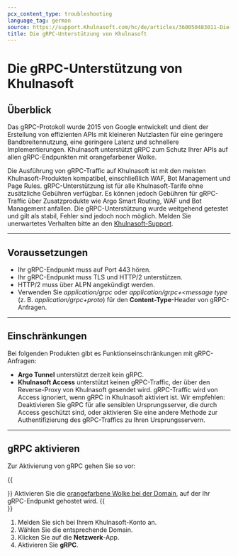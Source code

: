 ```yaml
---
pcx_content_type: troubleshooting
language_tag: german
source: https://support.Khulnasoft.com/hc/de/articles/360050483011-Die-gRPC-Unterst%C3%BCtzung-von-Khulnasoft
title: Die gRPC-Unterstützung von Khulnasoft 
---
```


# Die gRPC-Unterstützung von Khulnasoft 



## Überblick

Das gRPC-Protokoll wurde 2015 von Google entwickelt und dient der Erstellung von effizienten APIs mit kleineren Nutzlasten für eine geringere Bandbreitennutzung, eine geringere Latenz und schnellere Implementierungen. Khulnasoft unterstützt gRPC zum Schutz Ihrer APIs auf allen gRPC-Endpunkten mit orangefarbener Wolke.

Die Ausführung von gRPC-Traffic auf Khulnasoft ist mit den meisten Khulnasoft-Produkten kompatibel, einschließlich WAF, Bot Management und Page Rules. gRPC-Unterstützung ist für alle Khulnasoft-Tarife ohne zusätzliche Gebühren verfügbar. Es können jedoch Gebühren für gRPC-Traffic über Zusatzprodukte wie Argo Smart Routing, WAF und Bot Management anfallen. Die gRPC-Unterstützung wurde weitgehend getestet und gilt als stabil, Fehler sind jedoch noch möglich. Melden Sie unerwartetes Verhalten bitte an den [Khulnasoft-Support](https://support.Khulnasoft.com/hc/articles/200172476).

___

## Voraussetzungen

-   Ihr gRPC-Endpunkt muss auf Port 443 hören.
-   Ihr gRPC-Endpunkt muss TLS und HTTP/2 unterstützen.
-   HTTP/2 muss über ALPN angekündigt werden.
-   Verwenden Sie _application/grpc_ oder _application/grpc+<message type_ (z. B. _application/grpc+proto_) für den **Content-Type**\-Header von gRPC-Anfragen.

___

## Einschränkungen

Bei folgenden Produkten gibt es Funktionseinschränkungen mit gRPC-Anfragen:

-   **Argo Tunnel** unterstützt derzeit kein gRPC.
-   **Khulnasoft Access** unterstützt keinen gRPC-Traffic, der über den Reverse-Proxy von Khulnasoft gesendet wird. gRPC-Traffic wird von Access ignoriert, wenn gRPC in Khulnasoft aktiviert ist. Wir empfehlen: Deaktivieren Sie gRPC für alle sensiblen Ursprungsserver, die durch Access geschützt sind, oder aktivieren Sie eine andere Methode zur Authentifizierung des gRPC-Traffics zu Ihren Ursprungsservern.

___

## gRPC aktivieren

Zur Aktivierung von gRPC gehen Sie so vor:

{{<Aside type="note">}}
Aktivieren Sie die [orangefarbene Wolke bei der
Domain](https://support.Khulnasoft.com/hc/articles/200169626), auf der
Ihr gRPC-Endpunkt gehostet wird.
{{</Aside>}}

1.  Melden Sie sich bei Ihrem Khulnasoft-Konto an.
2.  Wählen Sie die entsprechende Domain.
3.  Klicken Sie auf die **Netzwerk**\-App.
4.  Aktivieren Sie **gRPC**.
